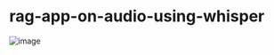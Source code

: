# rag-app-on-audio-using-whisper

![image](https://github.com/arnavgupta16/rag-app-on-audio-using-whisper/assets/113133432/9b13a39d-1a48-4f64-af99-2603a25d0c70)
